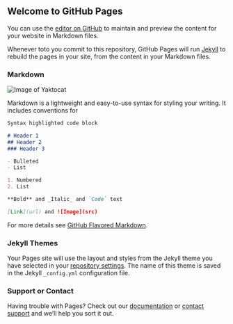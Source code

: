 ## Welcome to GitHub Pages

You can use the [editor on GitHub](https://github.com/CecileAmey/lesbus/edit/gh-pages/index.md) to maintain and preview the content for your website in Markdown files.

Whenever toto you commit to this repository, GitHub Pages will run [Jekyll](https://jekyllrb.com/) to rebuild the pages in your site, from the content in your Markdown files.

### Markdown
![Image of Yaktocat](yaktocat.png)

Markdown is a lightweight and easy-to-use syntax for styling your writing. It includes conventions for

```markdown
Syntax highlighted code block

# Header 1
## Header 2
### Header 3

- Bulleted
- List

1. Numbered
2. List

**Bold** and _Italic_ and `Code` text

[Link](url) and ![Image](src)
```

For more details see [GitHub Flavored Markdown](https://guides.github.com/features/mastering-markdown/).

### Jekyll Themes

Your Pages site will use the layout and styles from the Jekyll theme you have selected in your [repository settings](https://github.com/CecileAmey/lesbus/settings/pages). The name of this theme is saved in the Jekyll `_config.yml` configuration file.

### Support or Contact

Having trouble with Pages? Check out our [documentation](https://docs.github.com/categories/github-pages-basics/) or [contact support](https://support.github.com/contact) and we’ll help you sort it out.

